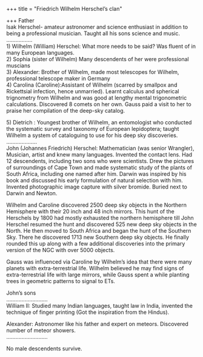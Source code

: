 +++
title = "Friedrich Wilhelm Herschel’s clan"

+++
Father  
Isak Herschel- amateur astronomer and science enthusiast in addition to
being a professional musician. Taught all his sons science and music.  
……………..  
1\) Wilhelm (William) Herschel: What more needs to be said? Was fluent
of in many European languages.  
2\) Sophia (sister of Wilhelm) Many descendents of her were professional
muscians  
3\) Alexander: Brother of Wilhelm, made most telescopes for Wilhelm,
professional telescope maker in Germany  
4\) Carolina (Caroline):Assistant of Wilhelm (scarred by smallpox and
Rickettsial infection, hence unmarried). Learnt calculus and spherical
trignometry from Wilhelm and was good at lengthy mental trigonometric
calculations. Discovered 8 comets on her own. Gauss paid a visit to her
to praise her compilation of the deep-sky catalog.

5\) Dietrich : Youngest brother of Wilhelm, an entomologist who
conducted the systematic survey and taxonomy of European lepidoptera;
taught Wilhelm a system of cataloguing to use for his deep sky
discoveries.  
………………..  
John (Johannes Friedrich) Herschel: Mathematician (was senior Wrangler),
Musician, artist and knew many languages. Invented the contact lens. Had
12 descendents, including two sons who were scientists. Drew the
pictures of surroundings of Cape Town and made systematic study of the
plants of South Africa, including one named after him. Darwin was
inspired by his book and discussed his early formulation of natural
selection with him. Invented photographic image capture with silver
bromide. Buried next to Darwin and Newton.

Wilhelm and Caroline discovered 2500 deep sky objects in the Northern
Hemisphere with their 20 inch and 48 inch mirrors. This hunt of the
Herschels by 1800 had mostly exhausted the northern hemisphere till John
Herschel resumed the hunt and discovered 525 new deep sky objects in the
North. He then moved to South Africa and began the hunt of the Southern
Sky. There he discovered 1713 new Southern deep sky objects. He finally
rounded this up along with a few additional discoveries into the primary
version of the NGC with over 5000 objects.

Gauss was influenced via Caroline by Wilhelm’s idea that there were many
planets with extra-terrestrial life. Wilhelm believed he may find signs
of extra-terrestrial life with large mirrors, while Gauss spent a while
planting trees in geometric patterns to signal to ETs.

John’s sons  
………………………  
William II: Studied many Indian languages, taught law in India, invented
the technique of finger printing (Got the inspiration from the Hindus).

Alexander: Astronomer like his father and expert on meteors. Discovered
number of meteor showers.  
………………………

No male descendents survive.
